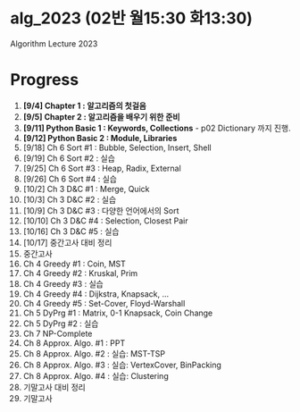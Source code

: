 # alg_2023 (02반 월15:30 화13:30)
Algorithm Lecture 2023

# Progress
1. **[9/4] Chapter 1 : 알고리즘의 첫걸음**
2. **[9/5] Chapter 2 : 알고리즘을 배우기 위한 준비**
3. **[9/11] Python Basic 1 : Keywords, Collections** - p02 Dictionary 까지 진행.
4. **[9/12] Python Basic 2 : Module, Libraries**
5. [9/18] Ch 6 Sort #1 : Bubble, Selection, Insert, Shell
6. [9/19] Ch 6 Sort #2 : 실습
7. [9/25] Ch 6 Sort #3 : Heap, Radix, External
8. [9/26] Ch 6 Sort #4 : 실습
9. [10/2] Ch 3 D&C #1 : Merge, Quick
10. [10/3] Ch 3 D&C #2 : 실습
11. [10/9] Ch 3 D&C #3 : 다양한 언어에서의 Sort
12. [10/10] Ch 3 D&C #4 : Selection, Closest Pair
13. [10/16] Ch 3 D&C #5 : 실습
14. [10/17] 중간고사 대비 정리
15. 중간고사
16. Ch 4 Greedy #1 : Coin, MST
17. Ch 4 Greedy #2 : Kruskal, Prim
18. Ch 4 Greedy #3 : 실습
19. Ch 4 Greedy #4 : Dijkstra, Knapsack, ...
20. Ch 4 Greedy #5 : Set-Cover, Floyd-Warshall
21. Ch 5 DyPrg #1 : Matrix, 0-1 Knapsack, Coin Change
22. Ch 5 DyPrg #2 : 실습
23. Ch 7 NP-Complete
24. Ch 8 Approx. Algo. #1 : PPT
25. Ch 8 Approx. Algo. #2 : 실습: MST-TSP
26. Ch 8 Approx. Algo. #3 : 실습: VertexCover, BinPacking
27. Ch 8 Approx. Algo. #4 : 실습: Clustering
28. 기말고사 대비 정리
29. 기말고사
